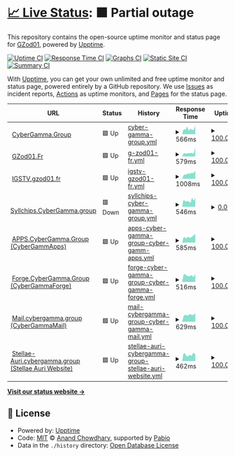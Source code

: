 # [📈 Live Status](https://uptime.gh.gzod01.fr): <!--live status--> **🟧 Partial outage**

This repository contains the open-source uptime monitor and status page for [GZod01](https://gzod01.fr), powered by [Upptime](https://github.com/upptime/upptime).

[![Uptime CI](https://github.com/GZod01/gzod01-server-uptime/workflows/Uptime%20CI/badge.svg)](https://github.com/GZod01/gzod01-server-uptime/actions?query=workflow%3A%22Uptime+CI%22)
[![Response Time CI](https://github.com/GZod01/gzod01-server-uptime/workflows/Response%20Time%20CI/badge.svg)](https://github.com/GZod01/gzod01-server-uptime/actions?query=workflow%3A%22Response+Time+CI%22)
[![Graphs CI](https://github.com/GZod01/gzod01-server-uptime/workflows/Graphs%20CI/badge.svg)](https://github.com/GZod01/gzod01-server-uptime/actions?query=workflow%3A%22Graphs+CI%22)
[![Static Site CI](https://github.com/GZod01/gzod01-server-uptime/workflows/Static%20Site%20CI/badge.svg)](https://github.com/GZod01/gzod01-server-uptime/actions?query=workflow%3A%22Static+Site+CI%22)
[![Summary CI](https://github.com/GZod01/gzod01-server-uptime/workflows/Summary%20CI/badge.svg)](https://github.com/GZod01/gzod01-server-uptime/actions?query=workflow%3A%22Summary+CI%22)

With [Upptime](https://upptime.js.org), you can get your own unlimited and free uptime monitor and status page, powered entirely by a GitHub repository. We use [Issues](https://github.com/GZod01/gzod01-server-uptime/issues) as incident reports, [Actions](https://github.com/GZod01/gzod01-server-uptime/actions) as uptime monitors, and [Pages](https://uptime.gh.gzod01.fr) for the status page.

<!--start: status pages-->
<!-- This summary is generated by Upptime (https://github.com/upptime/upptime) -->
<!-- Do not edit this manually, your changes will be overwritten -->
<!-- prettier-ignore -->
| URL | Status | History | Response Time | Uptime |
| --- | ------ | ------- | ------------- | ------ |
| <img alt="" src="https://icons.duckduckgo.com/ip3/cybergamma.group.ico" height="13"> [CyberGamma.Group](https://CyberGamma.group) | 🟩 Up | [cyber-gamma-group.yml](https://github.com/GZod01/gzod01-server-uptime/commits/HEAD/history/cyber-gamma-group.yml) | <details><summary><img alt="Response time graph" src="./graphs/cyber-gamma-group/response-time-week.png" height="20"> 566ms</summary><br><a href="https://uptime.gh.gzod01.fr/history/cyber-gamma-group"><img alt="Response time 546" src="https://img.shields.io/endpoint?url=https%3A%2F%2Fraw.githubusercontent.com%2FGZod01%2Fgzod01-server-uptime%2FHEAD%2Fapi%2Fcyber-gamma-group%2Fresponse-time.json"></a><br><a href="https://uptime.gh.gzod01.fr/history/cyber-gamma-group"><img alt="24-hour response time 521" src="https://img.shields.io/endpoint?url=https%3A%2F%2Fraw.githubusercontent.com%2FGZod01%2Fgzod01-server-uptime%2FHEAD%2Fapi%2Fcyber-gamma-group%2Fresponse-time-day.json"></a><br><a href="https://uptime.gh.gzod01.fr/history/cyber-gamma-group"><img alt="7-day response time 566" src="https://img.shields.io/endpoint?url=https%3A%2F%2Fraw.githubusercontent.com%2FGZod01%2Fgzod01-server-uptime%2FHEAD%2Fapi%2Fcyber-gamma-group%2Fresponse-time-week.json"></a><br><a href="https://uptime.gh.gzod01.fr/history/cyber-gamma-group"><img alt="30-day response time 546" src="https://img.shields.io/endpoint?url=https%3A%2F%2Fraw.githubusercontent.com%2FGZod01%2Fgzod01-server-uptime%2FHEAD%2Fapi%2Fcyber-gamma-group%2Fresponse-time-month.json"></a><br><a href="https://uptime.gh.gzod01.fr/history/cyber-gamma-group"><img alt="1-year response time 546" src="https://img.shields.io/endpoint?url=https%3A%2F%2Fraw.githubusercontent.com%2FGZod01%2Fgzod01-server-uptime%2FHEAD%2Fapi%2Fcyber-gamma-group%2Fresponse-time-year.json"></a></details> | <details><summary><a href="https://uptime.gh.gzod01.fr/history/cyber-gamma-group">100.00%</a></summary><a href="https://uptime.gh.gzod01.fr/history/cyber-gamma-group"><img alt="All-time uptime 92.45%" src="https://img.shields.io/endpoint?url=https%3A%2F%2Fraw.githubusercontent.com%2FGZod01%2Fgzod01-server-uptime%2FHEAD%2Fapi%2Fcyber-gamma-group%2Fuptime.json"></a><br><a href="https://uptime.gh.gzod01.fr/history/cyber-gamma-group"><img alt="24-hour uptime 100.00%" src="https://img.shields.io/endpoint?url=https%3A%2F%2Fraw.githubusercontent.com%2FGZod01%2Fgzod01-server-uptime%2FHEAD%2Fapi%2Fcyber-gamma-group%2Fuptime-day.json"></a><br><a href="https://uptime.gh.gzod01.fr/history/cyber-gamma-group"><img alt="7-day uptime 100.00%" src="https://img.shields.io/endpoint?url=https%3A%2F%2Fraw.githubusercontent.com%2FGZod01%2Fgzod01-server-uptime%2FHEAD%2Fapi%2Fcyber-gamma-group%2Fuptime-week.json"></a><br><a href="https://uptime.gh.gzod01.fr/history/cyber-gamma-group"><img alt="30-day uptime 92.45%" src="https://img.shields.io/endpoint?url=https%3A%2F%2Fraw.githubusercontent.com%2FGZod01%2Fgzod01-server-uptime%2FHEAD%2Fapi%2Fcyber-gamma-group%2Fuptime-month.json"></a><br><a href="https://uptime.gh.gzod01.fr/history/cyber-gamma-group"><img alt="1-year uptime 92.45%" src="https://img.shields.io/endpoint?url=https%3A%2F%2Fraw.githubusercontent.com%2FGZod01%2Fgzod01-server-uptime%2FHEAD%2Fapi%2Fcyber-gamma-group%2Fuptime-year.json"></a></details>
| <img alt="" src="https://icons.duckduckgo.com/ip3/gzod01.fr.ico" height="13"> [GZod01.Fr](https://gzod01.fr) | 🟩 Up | [g-zod01-fr.yml](https://github.com/GZod01/gzod01-server-uptime/commits/HEAD/history/g-zod01-fr.yml) | <details><summary><img alt="Response time graph" src="./graphs/g-zod01-fr/response-time-week.png" height="20"> 579ms</summary><br><a href="https://uptime.gh.gzod01.fr/history/g-zod01-fr"><img alt="Response time 547" src="https://img.shields.io/endpoint?url=https%3A%2F%2Fraw.githubusercontent.com%2FGZod01%2Fgzod01-server-uptime%2FHEAD%2Fapi%2Fg-zod01-fr%2Fresponse-time.json"></a><br><a href="https://uptime.gh.gzod01.fr/history/g-zod01-fr"><img alt="24-hour response time 726" src="https://img.shields.io/endpoint?url=https%3A%2F%2Fraw.githubusercontent.com%2FGZod01%2Fgzod01-server-uptime%2FHEAD%2Fapi%2Fg-zod01-fr%2Fresponse-time-day.json"></a><br><a href="https://uptime.gh.gzod01.fr/history/g-zod01-fr"><img alt="7-day response time 579" src="https://img.shields.io/endpoint?url=https%3A%2F%2Fraw.githubusercontent.com%2FGZod01%2Fgzod01-server-uptime%2FHEAD%2Fapi%2Fg-zod01-fr%2Fresponse-time-week.json"></a><br><a href="https://uptime.gh.gzod01.fr/history/g-zod01-fr"><img alt="30-day response time 511" src="https://img.shields.io/endpoint?url=https%3A%2F%2Fraw.githubusercontent.com%2FGZod01%2Fgzod01-server-uptime%2FHEAD%2Fapi%2Fg-zod01-fr%2Fresponse-time-month.json"></a><br><a href="https://uptime.gh.gzod01.fr/history/g-zod01-fr"><img alt="1-year response time 547" src="https://img.shields.io/endpoint?url=https%3A%2F%2Fraw.githubusercontent.com%2FGZod01%2Fgzod01-server-uptime%2FHEAD%2Fapi%2Fg-zod01-fr%2Fresponse-time-year.json"></a></details> | <details><summary><a href="https://uptime.gh.gzod01.fr/history/g-zod01-fr">100.00%</a></summary><a href="https://uptime.gh.gzod01.fr/history/g-zod01-fr"><img alt="All-time uptime 51.22%" src="https://img.shields.io/endpoint?url=https%3A%2F%2Fraw.githubusercontent.com%2FGZod01%2Fgzod01-server-uptime%2FHEAD%2Fapi%2Fg-zod01-fr%2Fuptime.json"></a><br><a href="https://uptime.gh.gzod01.fr/history/g-zod01-fr"><img alt="24-hour uptime 100.00%" src="https://img.shields.io/endpoint?url=https%3A%2F%2Fraw.githubusercontent.com%2FGZod01%2Fgzod01-server-uptime%2FHEAD%2Fapi%2Fg-zod01-fr%2Fuptime-day.json"></a><br><a href="https://uptime.gh.gzod01.fr/history/g-zod01-fr"><img alt="7-day uptime 100.00%" src="https://img.shields.io/endpoint?url=https%3A%2F%2Fraw.githubusercontent.com%2FGZod01%2Fgzod01-server-uptime%2FHEAD%2Fapi%2Fg-zod01-fr%2Fuptime-week.json"></a><br><a href="https://uptime.gh.gzod01.fr/history/g-zod01-fr"><img alt="30-day uptime 87.13%" src="https://img.shields.io/endpoint?url=https%3A%2F%2Fraw.githubusercontent.com%2FGZod01%2Fgzod01-server-uptime%2FHEAD%2Fapi%2Fg-zod01-fr%2Fuptime-month.json"></a><br><a href="https://uptime.gh.gzod01.fr/history/g-zod01-fr"><img alt="1-year uptime 51.22%" src="https://img.shields.io/endpoint?url=https%3A%2F%2Fraw.githubusercontent.com%2FGZod01%2Fgzod01-server-uptime%2FHEAD%2Fapi%2Fg-zod01-fr%2Fuptime-year.json"></a></details>
| <img alt="" src="https://icons.duckduckgo.com/ip3/igstv.gzod01.fr.ico" height="13"> [IGSTV.gzod01.fr](https://igstv.gzod01.fr) | 🟩 Up | [igstv-gzod01-fr.yml](https://github.com/GZod01/gzod01-server-uptime/commits/HEAD/history/igstv-gzod01-fr.yml) | <details><summary><img alt="Response time graph" src="./graphs/igstv-gzod01-fr/response-time-week.png" height="20"> 1008ms</summary><br><a href="https://uptime.gh.gzod01.fr/history/igstv-gzod01-fr"><img alt="Response time 979" src="https://img.shields.io/endpoint?url=https%3A%2F%2Fraw.githubusercontent.com%2FGZod01%2Fgzod01-server-uptime%2FHEAD%2Fapi%2Figstv-gzod01-fr%2Fresponse-time.json"></a><br><a href="https://uptime.gh.gzod01.fr/history/igstv-gzod01-fr"><img alt="24-hour response time 912" src="https://img.shields.io/endpoint?url=https%3A%2F%2Fraw.githubusercontent.com%2FGZod01%2Fgzod01-server-uptime%2FHEAD%2Fapi%2Figstv-gzod01-fr%2Fresponse-time-day.json"></a><br><a href="https://uptime.gh.gzod01.fr/history/igstv-gzod01-fr"><img alt="7-day response time 1008" src="https://img.shields.io/endpoint?url=https%3A%2F%2Fraw.githubusercontent.com%2FGZod01%2Fgzod01-server-uptime%2FHEAD%2Fapi%2Figstv-gzod01-fr%2Fresponse-time-week.json"></a><br><a href="https://uptime.gh.gzod01.fr/history/igstv-gzod01-fr"><img alt="30-day response time 979" src="https://img.shields.io/endpoint?url=https%3A%2F%2Fraw.githubusercontent.com%2FGZod01%2Fgzod01-server-uptime%2FHEAD%2Fapi%2Figstv-gzod01-fr%2Fresponse-time-month.json"></a><br><a href="https://uptime.gh.gzod01.fr/history/igstv-gzod01-fr"><img alt="1-year response time 979" src="https://img.shields.io/endpoint?url=https%3A%2F%2Fraw.githubusercontent.com%2FGZod01%2Fgzod01-server-uptime%2FHEAD%2Fapi%2Figstv-gzod01-fr%2Fresponse-time-year.json"></a></details> | <details><summary><a href="https://uptime.gh.gzod01.fr/history/igstv-gzod01-fr">100.00%</a></summary><a href="https://uptime.gh.gzod01.fr/history/igstv-gzod01-fr"><img alt="All-time uptime 99.60%" src="https://img.shields.io/endpoint?url=https%3A%2F%2Fraw.githubusercontent.com%2FGZod01%2Fgzod01-server-uptime%2FHEAD%2Fapi%2Figstv-gzod01-fr%2Fuptime.json"></a><br><a href="https://uptime.gh.gzod01.fr/history/igstv-gzod01-fr"><img alt="24-hour uptime 100.00%" src="https://img.shields.io/endpoint?url=https%3A%2F%2Fraw.githubusercontent.com%2FGZod01%2Fgzod01-server-uptime%2FHEAD%2Fapi%2Figstv-gzod01-fr%2Fuptime-day.json"></a><br><a href="https://uptime.gh.gzod01.fr/history/igstv-gzod01-fr"><img alt="7-day uptime 100.00%" src="https://img.shields.io/endpoint?url=https%3A%2F%2Fraw.githubusercontent.com%2FGZod01%2Fgzod01-server-uptime%2FHEAD%2Fapi%2Figstv-gzod01-fr%2Fuptime-week.json"></a><br><a href="https://uptime.gh.gzod01.fr/history/igstv-gzod01-fr"><img alt="30-day uptime 99.60%" src="https://img.shields.io/endpoint?url=https%3A%2F%2Fraw.githubusercontent.com%2FGZod01%2Fgzod01-server-uptime%2FHEAD%2Fapi%2Figstv-gzod01-fr%2Fuptime-month.json"></a><br><a href="https://uptime.gh.gzod01.fr/history/igstv-gzod01-fr"><img alt="1-year uptime 99.60%" src="https://img.shields.io/endpoint?url=https%3A%2F%2Fraw.githubusercontent.com%2FGZod01%2Fgzod01-server-uptime%2FHEAD%2Fapi%2Figstv-gzod01-fr%2Fuptime-year.json"></a></details>
| <img alt="" src="https://icons.duckduckgo.com/ip3/syllchips.cybergamma.group.ico" height="13"> [Syllchips.CyberGamma.group](https://syllchips.cybergamma.group) | 🟥 Down | [syllchips-cyber-gamma-group.yml](https://github.com/GZod01/gzod01-server-uptime/commits/HEAD/history/syllchips-cyber-gamma-group.yml) | <details><summary><img alt="Response time graph" src="./graphs/syllchips-cyber-gamma-group/response-time-week.png" height="20"> 546ms</summary><br><a href="https://uptime.gh.gzod01.fr/history/syllchips-cyber-gamma-group"><img alt="Response time 555" src="https://img.shields.io/endpoint?url=https%3A%2F%2Fraw.githubusercontent.com%2FGZod01%2Fgzod01-server-uptime%2FHEAD%2Fapi%2Fsyllchips-cyber-gamma-group%2Fresponse-time.json"></a><br><a href="https://uptime.gh.gzod01.fr/history/syllchips-cyber-gamma-group"><img alt="24-hour response time 358" src="https://img.shields.io/endpoint?url=https%3A%2F%2Fraw.githubusercontent.com%2FGZod01%2Fgzod01-server-uptime%2FHEAD%2Fapi%2Fsyllchips-cyber-gamma-group%2Fresponse-time-day.json"></a><br><a href="https://uptime.gh.gzod01.fr/history/syllchips-cyber-gamma-group"><img alt="7-day response time 546" src="https://img.shields.io/endpoint?url=https%3A%2F%2Fraw.githubusercontent.com%2FGZod01%2Fgzod01-server-uptime%2FHEAD%2Fapi%2Fsyllchips-cyber-gamma-group%2Fresponse-time-week.json"></a><br><a href="https://uptime.gh.gzod01.fr/history/syllchips-cyber-gamma-group"><img alt="30-day response time 555" src="https://img.shields.io/endpoint?url=https%3A%2F%2Fraw.githubusercontent.com%2FGZod01%2Fgzod01-server-uptime%2FHEAD%2Fapi%2Fsyllchips-cyber-gamma-group%2Fresponse-time-month.json"></a><br><a href="https://uptime.gh.gzod01.fr/history/syllchips-cyber-gamma-group"><img alt="1-year response time 555" src="https://img.shields.io/endpoint?url=https%3A%2F%2Fraw.githubusercontent.com%2FGZod01%2Fgzod01-server-uptime%2FHEAD%2Fapi%2Fsyllchips-cyber-gamma-group%2Fresponse-time-year.json"></a></details> | <details><summary><a href="https://uptime.gh.gzod01.fr/history/syllchips-cyber-gamma-group">0.00%</a></summary><a href="https://uptime.gh.gzod01.fr/history/syllchips-cyber-gamma-group"><img alt="All-time uptime 8.57%" src="https://img.shields.io/endpoint?url=https%3A%2F%2Fraw.githubusercontent.com%2FGZod01%2Fgzod01-server-uptime%2FHEAD%2Fapi%2Fsyllchips-cyber-gamma-group%2Fuptime.json"></a><br><a href="https://uptime.gh.gzod01.fr/history/syllchips-cyber-gamma-group"><img alt="24-hour uptime 0.00%" src="https://img.shields.io/endpoint?url=https%3A%2F%2Fraw.githubusercontent.com%2FGZod01%2Fgzod01-server-uptime%2FHEAD%2Fapi%2Fsyllchips-cyber-gamma-group%2Fuptime-day.json"></a><br><a href="https://uptime.gh.gzod01.fr/history/syllchips-cyber-gamma-group"><img alt="7-day uptime 0.00%" src="https://img.shields.io/endpoint?url=https%3A%2F%2Fraw.githubusercontent.com%2FGZod01%2Fgzod01-server-uptime%2FHEAD%2Fapi%2Fsyllchips-cyber-gamma-group%2Fuptime-week.json"></a><br><a href="https://uptime.gh.gzod01.fr/history/syllchips-cyber-gamma-group"><img alt="30-day uptime 8.57%" src="https://img.shields.io/endpoint?url=https%3A%2F%2Fraw.githubusercontent.com%2FGZod01%2Fgzod01-server-uptime%2FHEAD%2Fapi%2Fsyllchips-cyber-gamma-group%2Fuptime-month.json"></a><br><a href="https://uptime.gh.gzod01.fr/history/syllchips-cyber-gamma-group"><img alt="1-year uptime 8.57%" src="https://img.shields.io/endpoint?url=https%3A%2F%2Fraw.githubusercontent.com%2FGZod01%2Fgzod01-server-uptime%2FHEAD%2Fapi%2Fsyllchips-cyber-gamma-group%2Fuptime-year.json"></a></details>
| <img alt="" src="https://icons.duckduckgo.com/ip3/apps.cybergamma.group.ico" height="13"> [APPS.CyberGamma.Group (CyberGammApps)](https://apps.cybergamma.group) | 🟩 Up | [apps-cyber-gamma-group-cyber-gamm-apps.yml](https://github.com/GZod01/gzod01-server-uptime/commits/HEAD/history/apps-cyber-gamma-group-cyber-gamm-apps.yml) | <details><summary><img alt="Response time graph" src="./graphs/apps-cyber-gamma-group-cyber-gamm-apps/response-time-week.png" height="20"> 585ms</summary><br><a href="https://uptime.gh.gzod01.fr/history/apps-cyber-gamma-group-cyber-gamm-apps"><img alt="Response time 571" src="https://img.shields.io/endpoint?url=https%3A%2F%2Fraw.githubusercontent.com%2FGZod01%2Fgzod01-server-uptime%2FHEAD%2Fapi%2Fapps-cyber-gamma-group-cyber-gamm-apps%2Fresponse-time.json"></a><br><a href="https://uptime.gh.gzod01.fr/history/apps-cyber-gamma-group-cyber-gamm-apps"><img alt="24-hour response time 454" src="https://img.shields.io/endpoint?url=https%3A%2F%2Fraw.githubusercontent.com%2FGZod01%2Fgzod01-server-uptime%2FHEAD%2Fapi%2Fapps-cyber-gamma-group-cyber-gamm-apps%2Fresponse-time-day.json"></a><br><a href="https://uptime.gh.gzod01.fr/history/apps-cyber-gamma-group-cyber-gamm-apps"><img alt="7-day response time 585" src="https://img.shields.io/endpoint?url=https%3A%2F%2Fraw.githubusercontent.com%2FGZod01%2Fgzod01-server-uptime%2FHEAD%2Fapi%2Fapps-cyber-gamma-group-cyber-gamm-apps%2Fresponse-time-week.json"></a><br><a href="https://uptime.gh.gzod01.fr/history/apps-cyber-gamma-group-cyber-gamm-apps"><img alt="30-day response time 571" src="https://img.shields.io/endpoint?url=https%3A%2F%2Fraw.githubusercontent.com%2FGZod01%2Fgzod01-server-uptime%2FHEAD%2Fapi%2Fapps-cyber-gamma-group-cyber-gamm-apps%2Fresponse-time-month.json"></a><br><a href="https://uptime.gh.gzod01.fr/history/apps-cyber-gamma-group-cyber-gamm-apps"><img alt="1-year response time 571" src="https://img.shields.io/endpoint?url=https%3A%2F%2Fraw.githubusercontent.com%2FGZod01%2Fgzod01-server-uptime%2FHEAD%2Fapi%2Fapps-cyber-gamma-group-cyber-gamm-apps%2Fresponse-time-year.json"></a></details> | <details><summary><a href="https://uptime.gh.gzod01.fr/history/apps-cyber-gamma-group-cyber-gamm-apps">100.00%</a></summary><a href="https://uptime.gh.gzod01.fr/history/apps-cyber-gamma-group-cyber-gamm-apps"><img alt="All-time uptime 100.00%" src="https://img.shields.io/endpoint?url=https%3A%2F%2Fraw.githubusercontent.com%2FGZod01%2Fgzod01-server-uptime%2FHEAD%2Fapi%2Fapps-cyber-gamma-group-cyber-gamm-apps%2Fuptime.json"></a><br><a href="https://uptime.gh.gzod01.fr/history/apps-cyber-gamma-group-cyber-gamm-apps"><img alt="24-hour uptime 100.00%" src="https://img.shields.io/endpoint?url=https%3A%2F%2Fraw.githubusercontent.com%2FGZod01%2Fgzod01-server-uptime%2FHEAD%2Fapi%2Fapps-cyber-gamma-group-cyber-gamm-apps%2Fuptime-day.json"></a><br><a href="https://uptime.gh.gzod01.fr/history/apps-cyber-gamma-group-cyber-gamm-apps"><img alt="7-day uptime 100.00%" src="https://img.shields.io/endpoint?url=https%3A%2F%2Fraw.githubusercontent.com%2FGZod01%2Fgzod01-server-uptime%2FHEAD%2Fapi%2Fapps-cyber-gamma-group-cyber-gamm-apps%2Fuptime-week.json"></a><br><a href="https://uptime.gh.gzod01.fr/history/apps-cyber-gamma-group-cyber-gamm-apps"><img alt="30-day uptime 100.00%" src="https://img.shields.io/endpoint?url=https%3A%2F%2Fraw.githubusercontent.com%2FGZod01%2Fgzod01-server-uptime%2FHEAD%2Fapi%2Fapps-cyber-gamma-group-cyber-gamm-apps%2Fuptime-month.json"></a><br><a href="https://uptime.gh.gzod01.fr/history/apps-cyber-gamma-group-cyber-gamm-apps"><img alt="1-year uptime 100.00%" src="https://img.shields.io/endpoint?url=https%3A%2F%2Fraw.githubusercontent.com%2FGZod01%2Fgzod01-server-uptime%2FHEAD%2Fapi%2Fapps-cyber-gamma-group-cyber-gamm-apps%2Fuptime-year.json"></a></details>
| <img alt="" src="https://icons.duckduckgo.com/ip3/forge.cybergamma.group.ico" height="13"> [Forge.CyberGamma.Group (CyberGammaForge)](https://forge.cybergamma.group) | 🟩 Up | [forge-cyber-gamma-group-cyber-gamma-forge.yml](https://github.com/GZod01/gzod01-server-uptime/commits/HEAD/history/forge-cyber-gamma-group-cyber-gamma-forge.yml) | <details><summary><img alt="Response time graph" src="./graphs/forge-cyber-gamma-group-cyber-gamma-forge/response-time-week.png" height="20"> 516ms</summary><br><a href="https://uptime.gh.gzod01.fr/history/forge-cyber-gamma-group-cyber-gamma-forge"><img alt="Response time 576" src="https://img.shields.io/endpoint?url=https%3A%2F%2Fraw.githubusercontent.com%2FGZod01%2Fgzod01-server-uptime%2FHEAD%2Fapi%2Fforge-cyber-gamma-group-cyber-gamma-forge%2Fresponse-time.json"></a><br><a href="https://uptime.gh.gzod01.fr/history/forge-cyber-gamma-group-cyber-gamma-forge"><img alt="24-hour response time 583" src="https://img.shields.io/endpoint?url=https%3A%2F%2Fraw.githubusercontent.com%2FGZod01%2Fgzod01-server-uptime%2FHEAD%2Fapi%2Fforge-cyber-gamma-group-cyber-gamma-forge%2Fresponse-time-day.json"></a><br><a href="https://uptime.gh.gzod01.fr/history/forge-cyber-gamma-group-cyber-gamma-forge"><img alt="7-day response time 516" src="https://img.shields.io/endpoint?url=https%3A%2F%2Fraw.githubusercontent.com%2FGZod01%2Fgzod01-server-uptime%2FHEAD%2Fapi%2Fforge-cyber-gamma-group-cyber-gamma-forge%2Fresponse-time-week.json"></a><br><a href="https://uptime.gh.gzod01.fr/history/forge-cyber-gamma-group-cyber-gamma-forge"><img alt="30-day response time 576" src="https://img.shields.io/endpoint?url=https%3A%2F%2Fraw.githubusercontent.com%2FGZod01%2Fgzod01-server-uptime%2FHEAD%2Fapi%2Fforge-cyber-gamma-group-cyber-gamma-forge%2Fresponse-time-month.json"></a><br><a href="https://uptime.gh.gzod01.fr/history/forge-cyber-gamma-group-cyber-gamma-forge"><img alt="1-year response time 576" src="https://img.shields.io/endpoint?url=https%3A%2F%2Fraw.githubusercontent.com%2FGZod01%2Fgzod01-server-uptime%2FHEAD%2Fapi%2Fforge-cyber-gamma-group-cyber-gamma-forge%2Fresponse-time-year.json"></a></details> | <details><summary><a href="https://uptime.gh.gzod01.fr/history/forge-cyber-gamma-group-cyber-gamma-forge">100.00%</a></summary><a href="https://uptime.gh.gzod01.fr/history/forge-cyber-gamma-group-cyber-gamma-forge"><img alt="All-time uptime 100.00%" src="https://img.shields.io/endpoint?url=https%3A%2F%2Fraw.githubusercontent.com%2FGZod01%2Fgzod01-server-uptime%2FHEAD%2Fapi%2Fforge-cyber-gamma-group-cyber-gamma-forge%2Fuptime.json"></a><br><a href="https://uptime.gh.gzod01.fr/history/forge-cyber-gamma-group-cyber-gamma-forge"><img alt="24-hour uptime 100.00%" src="https://img.shields.io/endpoint?url=https%3A%2F%2Fraw.githubusercontent.com%2FGZod01%2Fgzod01-server-uptime%2FHEAD%2Fapi%2Fforge-cyber-gamma-group-cyber-gamma-forge%2Fuptime-day.json"></a><br><a href="https://uptime.gh.gzod01.fr/history/forge-cyber-gamma-group-cyber-gamma-forge"><img alt="7-day uptime 100.00%" src="https://img.shields.io/endpoint?url=https%3A%2F%2Fraw.githubusercontent.com%2FGZod01%2Fgzod01-server-uptime%2FHEAD%2Fapi%2Fforge-cyber-gamma-group-cyber-gamma-forge%2Fuptime-week.json"></a><br><a href="https://uptime.gh.gzod01.fr/history/forge-cyber-gamma-group-cyber-gamma-forge"><img alt="30-day uptime 100.00%" src="https://img.shields.io/endpoint?url=https%3A%2F%2Fraw.githubusercontent.com%2FGZod01%2Fgzod01-server-uptime%2FHEAD%2Fapi%2Fforge-cyber-gamma-group-cyber-gamma-forge%2Fuptime-month.json"></a><br><a href="https://uptime.gh.gzod01.fr/history/forge-cyber-gamma-group-cyber-gamma-forge"><img alt="1-year uptime 100.00%" src="https://img.shields.io/endpoint?url=https%3A%2F%2Fraw.githubusercontent.com%2FGZod01%2Fgzod01-server-uptime%2FHEAD%2Fapi%2Fforge-cyber-gamma-group-cyber-gamma-forge%2Fuptime-year.json"></a></details>
| <img alt="" src="https://icons.duckduckgo.com/ip3/mail.cybergamma.group.ico" height="13"> [Mail.cybergamma.group (CyberGammaMail)](https://mail.cybergamma.group) | 🟩 Up | [mail-cybergamma-group-cyber-gamma-mail.yml](https://github.com/GZod01/gzod01-server-uptime/commits/HEAD/history/mail-cybergamma-group-cyber-gamma-mail.yml) | <details><summary><img alt="Response time graph" src="./graphs/mail-cybergamma-group-cyber-gamma-mail/response-time-week.png" height="20"> 629ms</summary><br><a href="https://uptime.gh.gzod01.fr/history/mail-cybergamma-group-cyber-gamma-mail"><img alt="Response time 644" src="https://img.shields.io/endpoint?url=https%3A%2F%2Fraw.githubusercontent.com%2FGZod01%2Fgzod01-server-uptime%2FHEAD%2Fapi%2Fmail-cybergamma-group-cyber-gamma-mail%2Fresponse-time.json"></a><br><a href="https://uptime.gh.gzod01.fr/history/mail-cybergamma-group-cyber-gamma-mail"><img alt="24-hour response time 552" src="https://img.shields.io/endpoint?url=https%3A%2F%2Fraw.githubusercontent.com%2FGZod01%2Fgzod01-server-uptime%2FHEAD%2Fapi%2Fmail-cybergamma-group-cyber-gamma-mail%2Fresponse-time-day.json"></a><br><a href="https://uptime.gh.gzod01.fr/history/mail-cybergamma-group-cyber-gamma-mail"><img alt="7-day response time 629" src="https://img.shields.io/endpoint?url=https%3A%2F%2Fraw.githubusercontent.com%2FGZod01%2Fgzod01-server-uptime%2FHEAD%2Fapi%2Fmail-cybergamma-group-cyber-gamma-mail%2Fresponse-time-week.json"></a><br><a href="https://uptime.gh.gzod01.fr/history/mail-cybergamma-group-cyber-gamma-mail"><img alt="30-day response time 644" src="https://img.shields.io/endpoint?url=https%3A%2F%2Fraw.githubusercontent.com%2FGZod01%2Fgzod01-server-uptime%2FHEAD%2Fapi%2Fmail-cybergamma-group-cyber-gamma-mail%2Fresponse-time-month.json"></a><br><a href="https://uptime.gh.gzod01.fr/history/mail-cybergamma-group-cyber-gamma-mail"><img alt="1-year response time 644" src="https://img.shields.io/endpoint?url=https%3A%2F%2Fraw.githubusercontent.com%2FGZod01%2Fgzod01-server-uptime%2FHEAD%2Fapi%2Fmail-cybergamma-group-cyber-gamma-mail%2Fresponse-time-year.json"></a></details> | <details><summary><a href="https://uptime.gh.gzod01.fr/history/mail-cybergamma-group-cyber-gamma-mail">100.00%</a></summary><a href="https://uptime.gh.gzod01.fr/history/mail-cybergamma-group-cyber-gamma-mail"><img alt="All-time uptime 100.00%" src="https://img.shields.io/endpoint?url=https%3A%2F%2Fraw.githubusercontent.com%2FGZod01%2Fgzod01-server-uptime%2FHEAD%2Fapi%2Fmail-cybergamma-group-cyber-gamma-mail%2Fuptime.json"></a><br><a href="https://uptime.gh.gzod01.fr/history/mail-cybergamma-group-cyber-gamma-mail"><img alt="24-hour uptime 100.00%" src="https://img.shields.io/endpoint?url=https%3A%2F%2Fraw.githubusercontent.com%2FGZod01%2Fgzod01-server-uptime%2FHEAD%2Fapi%2Fmail-cybergamma-group-cyber-gamma-mail%2Fuptime-day.json"></a><br><a href="https://uptime.gh.gzod01.fr/history/mail-cybergamma-group-cyber-gamma-mail"><img alt="7-day uptime 100.00%" src="https://img.shields.io/endpoint?url=https%3A%2F%2Fraw.githubusercontent.com%2FGZod01%2Fgzod01-server-uptime%2FHEAD%2Fapi%2Fmail-cybergamma-group-cyber-gamma-mail%2Fuptime-week.json"></a><br><a href="https://uptime.gh.gzod01.fr/history/mail-cybergamma-group-cyber-gamma-mail"><img alt="30-day uptime 100.00%" src="https://img.shields.io/endpoint?url=https%3A%2F%2Fraw.githubusercontent.com%2FGZod01%2Fgzod01-server-uptime%2FHEAD%2Fapi%2Fmail-cybergamma-group-cyber-gamma-mail%2Fuptime-month.json"></a><br><a href="https://uptime.gh.gzod01.fr/history/mail-cybergamma-group-cyber-gamma-mail"><img alt="1-year uptime 100.00%" src="https://img.shields.io/endpoint?url=https%3A%2F%2Fraw.githubusercontent.com%2FGZod01%2Fgzod01-server-uptime%2FHEAD%2Fapi%2Fmail-cybergamma-group-cyber-gamma-mail%2Fuptime-year.json"></a></details>
| <img alt="" src="https://icons.duckduckgo.com/ip3/stellae-auri.cybergamma.group.ico" height="13"> [Stellae-Auri.cybergamma.group (Stellae Auri Website)](https://stellae-auri.cybergamma.group) | 🟩 Up | [stellae-auri-cybergamma-group-stellae-auri-website.yml](https://github.com/GZod01/gzod01-server-uptime/commits/HEAD/history/stellae-auri-cybergamma-group-stellae-auri-website.yml) | <details><summary><img alt="Response time graph" src="./graphs/stellae-auri-cybergamma-group-stellae-auri-website/response-time-week.png" height="20"> 462ms</summary><br><a href="https://uptime.gh.gzod01.fr/history/stellae-auri-cybergamma-group-stellae-auri-website"><img alt="Response time 471" src="https://img.shields.io/endpoint?url=https%3A%2F%2Fraw.githubusercontent.com%2FGZod01%2Fgzod01-server-uptime%2FHEAD%2Fapi%2Fstellae-auri-cybergamma-group-stellae-auri-website%2Fresponse-time.json"></a><br><a href="https://uptime.gh.gzod01.fr/history/stellae-auri-cybergamma-group-stellae-auri-website"><img alt="24-hour response time 375" src="https://img.shields.io/endpoint?url=https%3A%2F%2Fraw.githubusercontent.com%2FGZod01%2Fgzod01-server-uptime%2FHEAD%2Fapi%2Fstellae-auri-cybergamma-group-stellae-auri-website%2Fresponse-time-day.json"></a><br><a href="https://uptime.gh.gzod01.fr/history/stellae-auri-cybergamma-group-stellae-auri-website"><img alt="7-day response time 462" src="https://img.shields.io/endpoint?url=https%3A%2F%2Fraw.githubusercontent.com%2FGZod01%2Fgzod01-server-uptime%2FHEAD%2Fapi%2Fstellae-auri-cybergamma-group-stellae-auri-website%2Fresponse-time-week.json"></a><br><a href="https://uptime.gh.gzod01.fr/history/stellae-auri-cybergamma-group-stellae-auri-website"><img alt="30-day response time 471" src="https://img.shields.io/endpoint?url=https%3A%2F%2Fraw.githubusercontent.com%2FGZod01%2Fgzod01-server-uptime%2FHEAD%2Fapi%2Fstellae-auri-cybergamma-group-stellae-auri-website%2Fresponse-time-month.json"></a><br><a href="https://uptime.gh.gzod01.fr/history/stellae-auri-cybergamma-group-stellae-auri-website"><img alt="1-year response time 471" src="https://img.shields.io/endpoint?url=https%3A%2F%2Fraw.githubusercontent.com%2FGZod01%2Fgzod01-server-uptime%2FHEAD%2Fapi%2Fstellae-auri-cybergamma-group-stellae-auri-website%2Fresponse-time-year.json"></a></details> | <details><summary><a href="https://uptime.gh.gzod01.fr/history/stellae-auri-cybergamma-group-stellae-auri-website">100.00%</a></summary><a href="https://uptime.gh.gzod01.fr/history/stellae-auri-cybergamma-group-stellae-auri-website"><img alt="All-time uptime 100.00%" src="https://img.shields.io/endpoint?url=https%3A%2F%2Fraw.githubusercontent.com%2FGZod01%2Fgzod01-server-uptime%2FHEAD%2Fapi%2Fstellae-auri-cybergamma-group-stellae-auri-website%2Fuptime.json"></a><br><a href="https://uptime.gh.gzod01.fr/history/stellae-auri-cybergamma-group-stellae-auri-website"><img alt="24-hour uptime 100.00%" src="https://img.shields.io/endpoint?url=https%3A%2F%2Fraw.githubusercontent.com%2FGZod01%2Fgzod01-server-uptime%2FHEAD%2Fapi%2Fstellae-auri-cybergamma-group-stellae-auri-website%2Fuptime-day.json"></a><br><a href="https://uptime.gh.gzod01.fr/history/stellae-auri-cybergamma-group-stellae-auri-website"><img alt="7-day uptime 100.00%" src="https://img.shields.io/endpoint?url=https%3A%2F%2Fraw.githubusercontent.com%2FGZod01%2Fgzod01-server-uptime%2FHEAD%2Fapi%2Fstellae-auri-cybergamma-group-stellae-auri-website%2Fuptime-week.json"></a><br><a href="https://uptime.gh.gzod01.fr/history/stellae-auri-cybergamma-group-stellae-auri-website"><img alt="30-day uptime 100.00%" src="https://img.shields.io/endpoint?url=https%3A%2F%2Fraw.githubusercontent.com%2FGZod01%2Fgzod01-server-uptime%2FHEAD%2Fapi%2Fstellae-auri-cybergamma-group-stellae-auri-website%2Fuptime-month.json"></a><br><a href="https://uptime.gh.gzod01.fr/history/stellae-auri-cybergamma-group-stellae-auri-website"><img alt="1-year uptime 100.00%" src="https://img.shields.io/endpoint?url=https%3A%2F%2Fraw.githubusercontent.com%2FGZod01%2Fgzod01-server-uptime%2FHEAD%2Fapi%2Fstellae-auri-cybergamma-group-stellae-auri-website%2Fuptime-year.json"></a></details>

<!--end: status pages-->

[**Visit our status website →**](https://uptime.gh.gzod01.fr)

## 📄 License

- Powered by: [Upptime](https://github.com/upptime/upptime)
- Code: [MIT](./LICENSE) © [Anand Chowdhary](https://anandchowdhary.com), supported by [Pabio](https://pabio.com)
- Data in the `./history` directory: [Open Database License](https://opendatacommons.org/licenses/odbl/1-0/)
